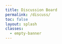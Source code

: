 ```yaml
---
title: Discussion Board
permalink: /discuss/
toc: false
layout: splash
classes:
  - empty-banner
---
```


